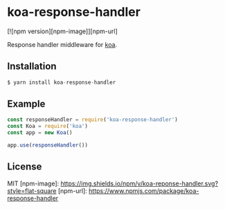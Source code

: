 # koa-response-handler
[![npm version][npm-image]][npm-url]

Response handler middleware for [koa](https://github.com/koajs/koa).

## Installation
```js
$ yarn install koa-response-handler
```
## Example
```js
const responseHandler = require('koa-response-handler')
const Koa = require('koa')
const app = new Koa()

app.use(responseHandler())
```

## License
  MIT
[npm-image]: https://img.shields.io/npm/v/koa-reponse-handler.svg?style=flat-square
[npm-url]: https://www.npmjs.com/package/koa-response-handler
